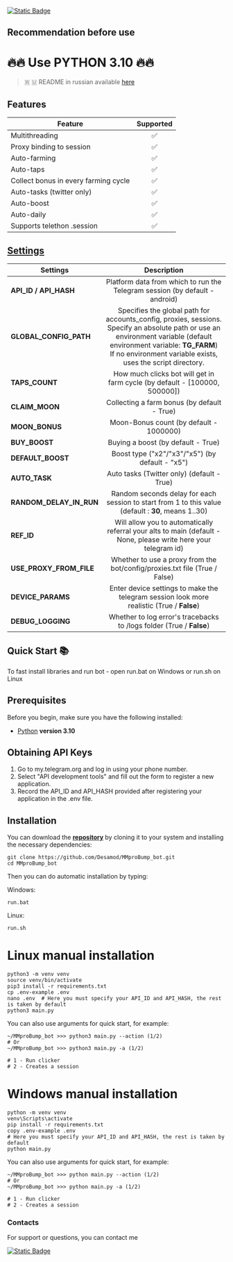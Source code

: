 [![Static Badge](https://img.shields.io/badge/Telegram-Bot%20Link-Link?style=for-the-badge&logo=Telegram&logoColor=white&logoSize=auto&color=blue)](https://t.me/MMproBump_bot?start=ref_7420057470)

## Recommendation before use

# 🔥🔥 Use PYTHON 3.10 🔥🔥

> 🇷 🇺 README in russian available [here](README-RU.md)

## Features  
| Feature                              | Supported |
|--------------------------------------|:---------:|
| Multithreading                       |     ✅     |
| Proxy binding to session             |     ✅     |
| Auto-farming                         |     ✅     |
| Auto-taps                            |     ✅     |
| Collect bonus in every farming cycle |     ✅     |
| Auto-tasks (twitter only)            |     ✅     |
| Auto-boost                           |     ✅     |
| Auto-daily                           |     ✅     |
| Supports telethon .session           |     ✅     |


## [Settings](https://github.com/Desamod/MMproBump_bot/blob/master/.env-example/)
| Settings                |                                                                                                                  Description                                                                                                                  |
|-------------------------|:---------------------------------------------------------------------------------------------------------------------------------------------------------------------------------------------------------------------------------------------:|
| **API_ID / API_HASH**   |                                                                                  Platform data from which to run the Telegram session (by default - android)                                                                                  |
| **GLOBAL_CONFIG_PATH**  | Specifies the global path for accounts_config, proxies, sessions. <br/>Specify an absolute path or use an environment variable (default environment variable: **TG_FARM**) <br/>If no environment variable exists, uses the script directory. |
| **TAPS_COUNT**          |                                                                                  How much clicks bot will get in farm cycle (by default - [100000, 500000])                                                                                   |
| **CLAIM_MOON**          |                                                                                                 Collecting a farm bonus  (by default - True)                                                                                                  |
| **MOON_BONUS**          |                                                                                                    Moon-Bonus count (by default - 1000000)                                                                                                    |
| **BUY_BOOST**           |                                                                                                      Buying a boost (by default - True)                                                                                                       |
| **DEFAULT_BOOST**       |                                                                                                Boost type ("x2"/"x3"/"x5") (by default - "x5")                                                                                                |
| **AUTO_TASK**           |                                                                                                  Auto tasks (Twitter only) (default - True)                                                                                                   |
| **RANDOM_DELAY_IN_RUN** |                                                                      Random seconds delay for each session to start from 1 to this value (default : **30**, means 1..30)                                                                      |
| **REF_ID**              |                                                                Will allow you to automatically referral your alts to main (default - None, please write here your telegram id)                                                                |
| **USE_PROXY_FROM_FILE** |                                                                                  Whether to use a proxy from the bot/config/proxies.txt file (True / False)                                                                                   |
| **DEVICE_PARAMS**       |                                                                          Enter device settings to make the telegram session look more realistic  (True / **False**)                                                                           |
| **DEBUG_LOGGING**       |                                                                                     Whether to log error's tracebacks to /logs folder (True / **False**)                                                                                      |

## Quick Start 📚

To fast install libraries and run bot - open run.bat on Windows or run.sh on Linux

## Prerequisites
Before you begin, make sure you have the following installed:
- [Python](https://www.python.org/downloads/) **version 3.10**

## Obtaining API Keys
1. Go to my.telegram.org and log in using your phone number.
2. Select "API development tools" and fill out the form to register a new application.
3. Record the API_ID and API_HASH provided after registering your application in the .env file.

## Installation
You can download the [**repository**](https://github.com/Desamod/MMproBump_bot) by cloning it to your system and installing the necessary dependencies:
```shell
git clone https://github.com/Desamod/MMproBump_bot.git
cd MMproBump_bot
```

Then you can do automatic installation by typing:

Windows:
```shell
run.bat
```

Linux:
```shell
run.sh
```

# Linux manual installation
```shell
python3 -m venv venv
source venv/bin/activate
pip3 install -r requirements.txt
cp .env-example .env
nano .env  # Here you must specify your API_ID and API_HASH, the rest is taken by default
python3 main.py
```

You can also use arguments for quick start, for example:
```shell
~/MMproBump_bot >>> python3 main.py --action (1/2)
# Or
~/MMproBump_bot >>> python3 main.py -a (1/2)

# 1 - Run clicker
# 2 - Creates a session
```

# Windows manual installation
```shell
python -m venv venv
venv\Scripts\activate
pip install -r requirements.txt
copy .env-example .env
# Here you must specify your API_ID and API_HASH, the rest is taken by default
python main.py
```

You can also use arguments for quick start, for example:
```shell
~/MMproBump_bot >>> python main.py --action (1/2)
# Or
~/MMproBump_bot >>> python main.py -a (1/2)

# 1 - Run clicker
# 2 - Creates a session
```

### Contacts

For support or questions, you can contact me

[![Static Badge](https://img.shields.io/badge/Telegram-Channel-Link?style=for-the-badge&logo=Telegram&logoColor=white&logoSize=auto&color=blue)](https://t.me/desforge_crypto)